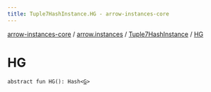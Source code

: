 ```yaml
---
title: Tuple7HashInstance.HG - arrow-instances-core
---
```


[arrow-instances-core](../../index.html) / [arrow.instances](../index.html) / [Tuple7HashInstance](index.html) / [HG](./-h-g.html)

# HG

`abstract fun HG(): Hash<`[`G`](index.html#G)`>`